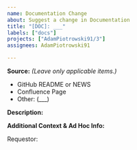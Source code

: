 ```yaml
---
name: Documentation Change
about: Suggest a change in Documentation
title: "[DOC]: ___"
labels: ["docs"]
projects: ["AdamPiotrowski91/3"]
assignees: AdamPiotrowski91

---
```


**Source:** *(Leave only applicable items.)*

- GitHub README or NEWS
- Confluence Page
- Other: (___)

**Description:**


**Additional Context & Ad Hoc Info:**

Requestor:
